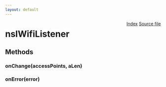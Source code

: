 ```yaml
---
layout: default
---
```

<div class='links' style='float:right'><a href="../index.html">Index</a>
<a href="http://dxr.mozilla.org/mozilla-central/source/netwerk/wifi/nsIWifiListener.idl">Source file</a>
</div>

# nsIWifiListener #

## Methods ##

### onChange(accessPoints, aLen) ###

### onError(error) ###
